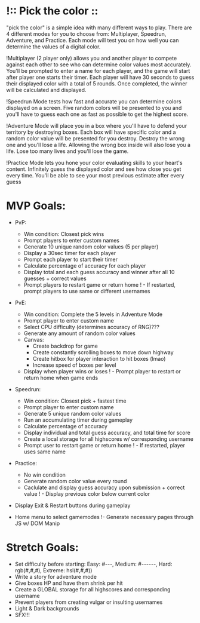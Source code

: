 # !:: Pick the color ::

"pick the color" is a simple idea with many different ways to play. There are 4 different modes for you to choose from: Multiplayer, Speedrun, Adventure, and Practice. Each mode will test you on how well you can determine the values of a digital color.

!Multiplayer (2 player only) allows you and another player to compete against each other to see who can determine color values most accurately. You'll be prompted to enter a name for each player, and the game will start after player one starts their timer. Each player will have 30 seconds to guess their displayed color with a total of 5 rounds. Once completed, the winner will be calculated and displayed.

!Speedrun Mode tests how fast and accurate you can determine colors displayed on a screen. Five random colors will be presented to you and you'll have to guess each one as fast as possible to get the highest score.

!Adventure Mode will place you in a box where you'll have to defend your territory by destroying boxes. Each box will have specific color and a random color value will be presented for you destroy. Destroy the wrong one and you'll lose a life. Allowing the wrong box inside will also lose you a life. Lose too many lives and you'll lose the game. 

!Practice Mode lets you hone your color evaluating skills to your heart's content. Infinitely guess the displayed color and see how close you get every time. You'll be able to see your most previous estimate after every guess

# MVP Goals:
- PvP:
  - Win condition: Closest pick wins
  - Prompt players to enter custom names
  - Generate 10 unique random color values (5 per player)
  - Display a 30sec timer for each player
  - Prompt each player to start their timer
  - Calculate percentage of accuracy for each player
  - Display total and each guess accuracy and winner after all 10 guesses + correct values
  - Prompt players to restart game or return home
!    - If restarted, prompt players to use same or different usernames

- PvE:
  - Win condition: Complete the 5 levels in Adventure Mode
  - Prompt player to enter custom name
  - Select CPU difficulty (determines accuracy of RNG)???
  - Generate any amount of random color values
  - Canvas:
    - Create backdrop for game
    - Create constantly scrolling boxes to move down highway
    - Create hitbox for player interaction to hit boxes (lmao)
    - Increase speed of boxes per level
  - Display when player wins or loses
!  - Prompt player to restart or return home when game ends

- Speedrun:
  - Win condition: Closest pick + fastest time
  - Prompt player to enter custom name
  - Generate 5 unique random color values
  - Run an accumulating timer during gameplay
  - Calculate percentage of accuracy
  - Display individual and total guess accuracy, and total time for score
  - Create a local storage for all highscores w/ corresponding username
  - Prompt user to restart game or return home
!    - If restarted, player uses same name

- Practice:
  - No win condition
  - Generate random color value every round
  - Caclulate and display guess accuracy upon submission + correct value
!  - Display previous color below current color

- Display Exit & Restart buttons during gameplay
- Home menu to select gamemodes
!- Generate necessary pages through JS w/ DOM Manip

# Stretch Goals:
- Set difficulty before starting: Easy: #---, Medium: #------, Hard: rgb(#,#,#), Extreme: hsl(#,#,#))
- Write a story for adventure mode
- Give boxes HP and have them shrink per hit
- Create a GLOBAL storage for all highscores and corresponding username
- Prevent players from creating vulgar or insulting usernames
- Light & Dark backgrounds
- SFX!!!
